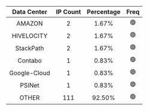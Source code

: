 | Data Center | IP Count | Percentage | Freq |
|:------------:|:--------:|:-----------:|:-----:|
| AMAZON | 2 | 1.67% | 🟢 |
| HIVELOCITY | 2 | 1.67% | 🟢 |
| StackPath | 2 | 1.67% | 🟢 |
| Contabo | 1 | 0.83% | 🟢 |
| Google-Cloud | 1 | 0.83% | 🟢 |
| PSINet | 1 | 0.83% | 🟢 |
| OTHER | 111 | 92.50% | 🟢 |